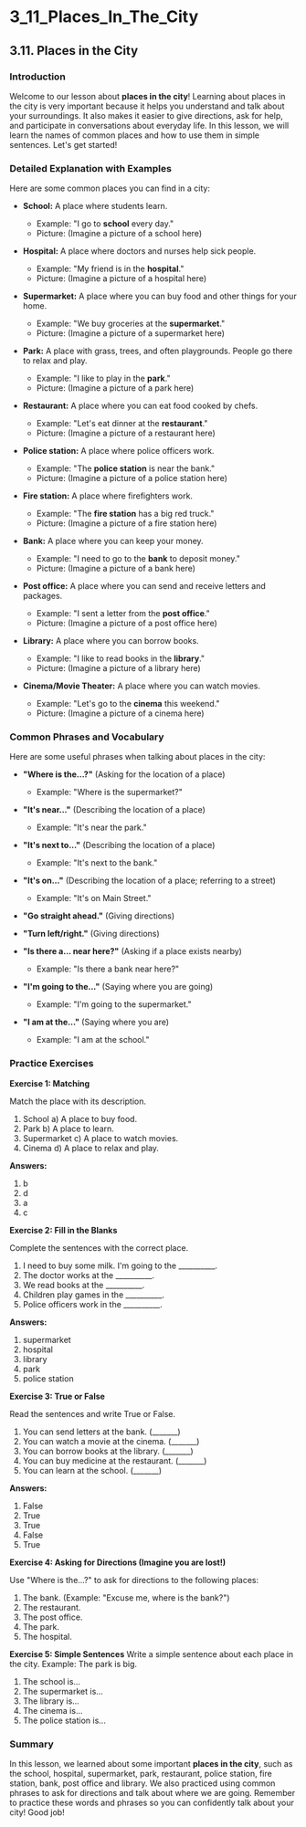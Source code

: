 # 3_11_Places_In_The_City

## 3.11. Places in the City

### Introduction

Welcome to our lesson about **places in the city**! Learning about places in the city is very important because it helps you understand and talk about your surroundings. It also makes it easier to give directions, ask for help, and participate in conversations about everyday life. In this lesson, we will learn the names of common places and how to use them in simple sentences. Let's get started!

### Detailed Explanation with Examples

Here are some common places you can find in a city:

*   **School:** A place where students learn.
    *   Example:  "I go to **school** every day."
    *   Picture: (Imagine a picture of a school here)

*   **Hospital:** A place where doctors and nurses help sick people.
    *   Example: "My friend is in the **hospital**."
    *   Picture: (Imagine a picture of a hospital here)

*   **Supermarket:** A place where you can buy food and other things for your home.
    *   Example: "We buy groceries at the **supermarket**."
    *   Picture: (Imagine a picture of a supermarket here)

*   **Park:** A place with grass, trees, and often playgrounds. People go there to relax and play.
    *   Example: "I like to play in the **park**."
    *   Picture: (Imagine a picture of a park here)

*   **Restaurant:** A place where you can eat food cooked by chefs.
    *   Example: "Let's eat dinner at the **restaurant**."
    *   Picture: (Imagine a picture of a restaurant here)

*   **Police station:**  A place where police officers work.
    *   Example: "The **police station** is near the bank."
    *   Picture: (Imagine a picture of a police station here)

*   **Fire station:** A place where firefighters work.
    *   Example: "The **fire station** has a big red truck."
    *   Picture: (Imagine a picture of a fire station here)

*   **Bank:** A place where you can keep your money.
    *   Example: "I need to go to the **bank** to deposit money."
    *   Picture: (Imagine a picture of a bank here)

*   **Post office:** A place where you can send and receive letters and packages.
    *   Example: "I sent a letter from the **post office**."
    *   Picture: (Imagine a picture of a post office here)

*   **Library:** A place where you can borrow books.
    *   Example: "I like to read books in the **library**."
    *   Picture: (Imagine a picture of a library here)

*   **Cinema/Movie Theater:** A place where you can watch movies.
    *   Example: "Let's go to the **cinema** this weekend."
    *   Picture: (Imagine a picture of a cinema here)

### Common Phrases and Vocabulary

Here are some useful phrases when talking about places in the city:

*   **"Where is the...?"** (Asking for the location of a place)
    *   Example: "Where is the supermarket?"

*   **"It's near..."** (Describing the location of a place)
    *   Example: "It's near the park."

*   **"It's next to..."** (Describing the location of a place)
    *   Example: "It's next to the bank."

*   **"It's on..."** (Describing the location of a place; referring to a street)
    *   Example: "It's on Main Street."

*   **"Go straight ahead."** (Giving directions)

*   **"Turn left/right."** (Giving directions)

*   **"Is there a... near here?"** (Asking if a place exists nearby)
    *   Example: "Is there a bank near here?"

*   **"I'm going to the..."** (Saying where you are going)
    *   Example: "I'm going to the supermarket."

*   **"I am at the..."** (Saying where you are)
    *   Example: "I am at the school."

### Practice Exercises

**Exercise 1: Matching**

Match the place with its description.

1.  School      a) A place to buy food.
2.  Park        b) A place to learn.
3.  Supermarket c) A place to watch movies.
4.  Cinema      d) A place to relax and play.

**Answers:**

1.  b
2.  d
3.  a
4.  c

**Exercise 2: Fill in the Blanks**

Complete the sentences with the correct place.

1.  I need to buy some milk. I'm going to the __________.
2.  The doctor works at the __________.
3.  We read books at the __________.
4.  Children play games in the __________.
5.  Police officers work in the __________.

**Answers:**

1.  supermarket
2.  hospital
3.  library
4.  park
5. police station

**Exercise 3:  True or False**

Read the sentences and write True or False.

1.  You can send letters at the bank. (_______)
2.  You can watch a movie at the cinema. (_______)
3.  You can borrow books at the library. (_______)
4.  You can buy medicine at the restaurant. (_______)
5.  You can learn at the school. (_______)

**Answers:**

1.  False
2.  True
3.  True
4.  False
5.  True

**Exercise 4:  Asking for Directions (Imagine you are lost!)**

Use "Where is the...?" to ask for directions to the following places:

1.  The bank.  (Example: "Excuse me, where is the bank?")
2.  The restaurant.
3.  The post office.
4.  The park.
5. The hospital.

**Exercise 5: Simple Sentences**
Write a simple sentence about each place in the city.
Example: The park is big.

1. The school is...
2. The supermarket is...
3. The library is...
4. The cinema is...
5. The police station is...

### Summary

In this lesson, we learned about some important **places in the city**, such as the school, hospital, supermarket, park, restaurant, police station, fire station, bank, post office and library. We also practiced using common phrases to ask for directions and talk about where we are going. Remember to practice these words and phrases so you can confidently talk about your city! Good job!

